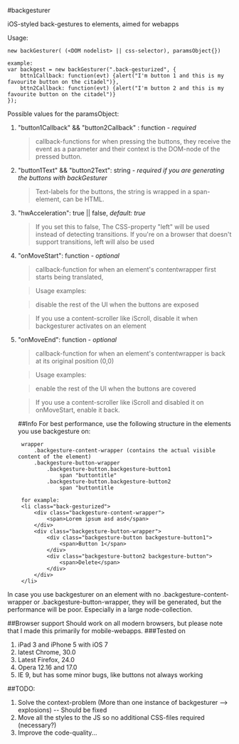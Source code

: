 #backgesturer

iOS-styled back-gestures to elements, aimed for webapps

Usage:

    new backGesturer( (<DOM nodelist> || css-selector), paramsObject{})

	example:
	var backgest = new backGesturer(".back-gesturized", {
		bttn1Callback: function(evt) {alert("I'm button 1 and this is my favourite button on the citadel")},
		bttn2Callback: function(evt) {alert("I'm button 2 and this is my favourite button on the citadel")}
	});	
    
Possible values for the paramsObject:

1. "button1Callback" && "button2Callback" : function - _required_ 
   > callback-functions for when pressing the buttons, they receive the event as a parameter and their context is the DOM-node of the pressed button.

2. "button1Text" && "button2Text": string - _required if you are generating the buttons with backGesturer_
    >Text-labels for the buttons, the string is wrapped in a span-element, can be HTML.

3. "hwAcceleration": true || false,  _default: true_
    > If you set this to false, The CSS-property "left" will be used instead of detecting transitions.
    > If you're on a browser that doesn't support transitions, left will also be used

4. "onMoveStart": function - _optional_
    > callback-function for when an element's contentwrapper first starts being translated,
    
    > Usage examples:
    
    > disable the rest of the UI when the buttons are exposed
    
    > If you use a content-scroller like iScroll, disable it when backgesturer activates on an element
    
5. "onMoveEnd": function - _optional_
    > callback-function for when an element's contentwrapper is back at its original position (0,0)
    
    > Usage examples:
    
    > enable the rest of the UI when the buttons are covered
    
    > If you use a content-scroller like iScroll and disabled it on onMoveStart, enable it back.
    
    ##Info
    For best performance, use the following structure in the elements you use backgesture on:

        wrapper
            .backgesture-content-wrapper (contains the actual visible content of the element)
            .backgesture-button-wrapper
                .backgesture-button.backgesture-button1
                    span "buttontitle"
                .backgesture-button.backgesture-button2
                    span "buttontitle
                    
        for example:
        <li class="back-gesturized">
		    <div class="backgesture-content-wrapper">
                <span>Lorem ipsum asd asd</span>
            </div>
			<div class="backgesture-button-wrapper">
                <div class="backgesture-button backgesture-button1">
                    <span>Button 1</span>
                </div>
                <div class="backgesture-button2 backgesture-button">
                    <span>Delete</span>
                </div>
            </div>
		</li>

In case you use backgesturer on an element with no .backgesture-content-wrapper or .backgesture-button-wrapper, they will be generated, but the performance will be poor. Especially in a large node-collection.

##Browser support
Should work on all modern browsers, but please note that I made this primarily for mobile-webapps.
###Tested on

1. iPad 3 and iPhone 5 with iOS 7
2. latest Chrome, 30.0
3. Latest Firefox, 24.0
4. Opera 12.16 and 17.0
5. IE 9, but has some minor bugs, like buttons not always working

##TODO:
1. Solve the context-problem (More than one instance of backgesturer --> explosions) -- Should be fixed
2. Move all the styles to the JS so no additional CSS-files required (necessary?)
3. Improve the code-quality...
    
    
    
    
    
